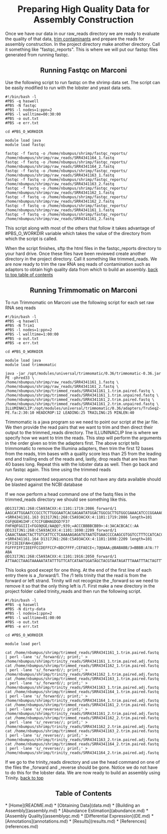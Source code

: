 <h1 align="center">Preparing<a id="top"></a> High Quality Data for Assembly Construction</h1>

<p>Once we have our data in our raw_reads directory we are ready to evaluate the quality of that data, <a href="#trim">trim contaminants</a> and prepare the reads for assembly construction.  In the project directory make another directory.  Call it something like "fastqc_reports".  This is where we will put our fastqc files generated from running fastqc.</p>

<h2 align="center">Running Fastqc on Marconi</h2>

<p>Use the following script to run fastqc on the shrimp data set.  The script can be easily modified to run with the lobster and yeast data sets.</p>

```
#!/bin/bash -l
#PBS -q haswell
#PBS -N fastqc
#PBS -l nodes=1:ppn=2
#PBS -l walltime=00:30:00
#PBS -o out.txt
#PBS -e err.txt

cd #PBS_O_WORKDIR

module load java
module load fastqc

fastqc -f fastq -o /home/nbumpus/shrimp/fastqc_reports/ /home/nbumpus/shrimp/raw_reads/SRR4341164_1.fastq
fastqc -f fastq -o /home/nbumpus/shrimp/fastqc_reports/ /home/nbumpus/shrimp/raw_reads/SRR4341164_2.fastq
fastqc -f fastq -o /home/nbumpus/shrimp/fastqc_reports/ /home/nbumpus/shrimp/raw_reads/SRR4341163_1.fastq
fastqc -f fastq -o /home/nbumpus/shrimp/fastqc_reports/ /home/nbumpus/shrimp/raw_reads/SRR4341163_2.fastq
fastqc -f fastq -o /home/nbumpus/shrimp/fastqc_reports/ /home/nbumpus/shrimp/raw_reads/SRR4341162_1.fastq
fastqc -f fastq -o /home/nbumpus/shrimp/fastqc_reports/ /home/nbumpus/shrimp/raw_reads/SRR4341162_2.fastq
fastqc -f fastq -o /home/nbumpus/shrimp/fastqc_reports/ /home/nbumpus/shrimp/raw_reads/SRR4341161_1.fastq
fastqc -f fastq -o /home/nbumpus/shrimp/fastqc_reports/ /home/nbumpus/shrimp/raw_reads/SRR4341161_2.fastq

```

<p>This script along with most of the others that follow it takes advantage of #PBS_O_WORKDIR variable which takes the value of the directory from which the script is called.</p>

<p>When the script finishes, sftp the html files in the fastqc_reports directory to your hard drive.  Once these files have been reviewed create another directory in the project directory.  Call it something like trimmed_reads.  We are now ready to trim the raw RNA seq reads of contamination such as adaptors to obtain high quality data from which to build an assembly. <a href="#top">back to top </a><a href="#contents">table of contents</a></p>

<h2 align="center">Running Trimmomatic on Marconi<a id="trim"></a></h2>

<p>To run Trimmomatic on Marconi use the following script for each set raw RNA seq reads</p>

```
#!/bin/bash -l
#PBS -q haswell
#PBS -N Trim1
#PBS -l nodes=1:ppn=2
#PBS -l walltime=1:00:00
#PBS -o out.txt
#PBS -e err.txt

cd #PBS_O_WORKDIR

module load java
module load trimmomatic

java -jar /opt/modules/universal/trimmomatic/0.36/trimmomatic-0.36.jar PE -phred33 \
/home/nbumpus/shrimp/raw_reads/SRR4341161_1.fastq \
/home/nbumpus/shrimp/raw_reads/SRR4341161_2.fastq \
/home/nbumpus/shrimp/trimmed_reads/SRR4341161_1.trim.paired.fastq \
/home/nbumpus/shrimp/trimmed_reads/SRR4341161_1.trim.unpaired.fastq \
/home/nbumpus/shrimp/trimmed_reads/SRR4341161_2.trim.paired.fastq \
/home/nbumpus/shrimp/trimmed_reads/SRR4341161_2.trim.unpaired.fastq \
ILLUMINACLIP:/opt/modules/universal/trimmomatic/0.36/adapters/TruSeq2-PE.fa:2:30:10 HEADCROP:12 LEADING:25 TRAILING:25 MINLEN:40

```

<p> Trimmomatic is a java program so we need to point our script at the jar file.  We then provide the read pairs that we want to trim and then direct their output to the trimmed_reads directory.  The ILLUNINACLIP line is where we specify how we want to trim the reads.  This step will perform the arguments in the order given so trim the adapters first.  The above script tells trimmomatic to remove the Illumina adapters, then trim the first 12 bases from the reads, trim bases with a quality score less than 25 from the leading end and trailing ends of the reads and, lastly, drop reads that are less than 40 bases long.  Repeat this with the lobster data as well. Then go back and run fastqc again. This time using the trimmed reads</p>

<p>Any over represented sequences that do not have any data available should be blasted against the NCBI database</p>

<p>If we now perform a head command one of the fastq files in the trimmed_reads directory we should see something like this.</p>

```
@D1317JN1:268:C5A93ACXX:4:1101:1719:2086_forward/1
AAGCATTGGAATCCGCCTCTTGGGAATCACGAGAATATGGACTGGCGCTTGTGGCGAAACATCCCGGAAAGCTAAGCACTGGTCATCTT
+SRR4341161.163 D1317JN1:268:C5A93ACXX:4:1101:1719:2086 length=101
CGF@GEHGIHF:C?CCFGBHAGDGD?F3?FHFH@FGGIII<FGG9@GE/AA@@?;939;=ACCCBBBBCBB9>:4:3ACACBCAC(:AA
@D1317JN1:268:C5A93ACXX:4:1101:1698:2209_forward/1
CAAACTAAACTACTTGTCATTCCTCAAAAAGAGATGTAATGTGAACCCCAAGCGTGGTCCTTTCCATCACCGATCTCCTGCCAAGATTT
+SRR4341161.164 D1317JN1:268:C5A93ACXX:4:1101:1698:2209 length=101
FIFIIEIEFAH<C@EG?FGFFFIFFIIEEFFCCDEFFCCF<BDCFFFF;CEFAECE<;7@@AAA;@BABABB/3=BBBB:A?A:??ABA
@D1317JN1:268:C5A93ACXX:4:1101:1916:2050_forward/1
ATTAACCTAAGTAAAAATATATTTGTTCATCATAATGGATAGCTACGTAATAGATTTAAATTTACTAGTTTTTTTTACTAAGAAATCTA

```

<p>This looks good except for one thing.  At the end of the first line of each entry there is a _forward/1.  The /1 tells trinity that the read is from the forward or left strand.  Trinity will not recognize the _forward so we need to remove it so that the only thing left is /1.  First make a new directory in the project folder called trinity_reads and then run the following script.</p>

```
#!/bin/bash -l
#PBS -q haswell
#PBS -N dirty-data
#PBS -l nodes=1:ppn=2
#PBS -l walltime=01:00:00
#PBS -o out.txt
#PBS -e err.txt

cd #PBS_O_WORKDIR

module load perl

cat /home/nbumpus/shrimp/trimmed_reads/SRR4341161_1.trim.paired.fastq | perl -lane 's/_forward//; print;' > /home/nbumpus/shrimp/trinity_reads/SRR4341161_1.trim.paired.adj.fastq
cat /home/nbumpus/shrimp/trimmed_reads/SRR4341162_1.trim.paired.fastq | perl -lane 's/_forward//; print;' > /home/nbumpus/shrimp/trinity_reads/SRR4341162_1.trim.paired.adj.fastq
cat /home/nbumpus/shrimp/trimmed_reads/SRR4341163_1.trim.paired.fastq | perl -lane 's/_forward//; print;' > /home/nbumpus/shrimp/trinity_reads/SRR4341163_1.trim.paired.adj.fastq
cat /home/nbumpus/shrimp/trimmed_reads/SRR4341164_1.trim.paired.fastq | perl -lane 's/_forward//; print;' > /home/nbumpus/shrimp/trinity_reads/SRR4341164_1.trim.paired.adj.fastq
cat /home/nbumpus/shrimp/trimmed_reads/SRR4341161_2.trim.paired.fastq | perl -lane 's/_reverse//; print;' > /home/nbumpus/shrimp/trinity_reads/SRR4341161_2.trim.paired.adj.fastq
cat /home/nbumpus/shrimp/trimmed_reads/SRR4341162_2.trim.paired.fastq | perl -lane 's/_reverse//; print;' > /home/nbumpus/shrimp/trinity_reads/SRR4341162_2.trim.paired.adj.fastq
cat /home/nbumpus/shrimp/trimmed_reads/SRR4341163_2.trim.paired.fastq | perl -lane 's/_reverse//; print;' > /home/nbumpus/shrimp/trinity_reads/SRR4341163_2.trim.paired.adj.fastq
cat /home/nbumpus/shrimp/trimmed_reads/SRR4341164_2.trim.paired.fastq | perl -lane 's/_reverse//; print;' > /home/nbumpus/shrimp/trinity_reads/SRR4341164_2.trim.paired.adj.fastq

```
<p>If we go to the trinity_reads directory and use the head command on one of the files the _forward and _reverse should be gone.  Notice we do not have to do this for the lobster data.  We are now ready to build an assembly using Trinity. <a href="#top">back to top</a></p>


<h2 align="center">Table of Contents<a id="contents"></a></h2>
* [Home](README.md)
* [Obtaining Data](data.md)
* [Building an Assembly](assembly.md)
* [Abundance Estimation](abundance.md)
* [Assembly Quality](assemblyqc.md)
* [Differential Expression](DE.md)
* [Annotations](annotations.md)
* [Results](results.md)
* [References](references.md)
